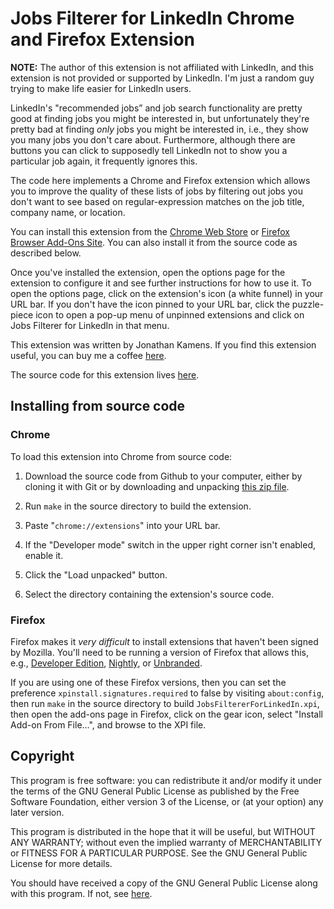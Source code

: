 # Jobs Filterer for LinkedIn Chrome and Firefox Extension

**NOTE:** The author of this extension is not affiliated with
LinkedIn, and this extension is not provided or supported by LinkedIn.
I'm just a random guy trying to make life easier for LinkedIn users.

LinkedIn's "recommended jobs” and job search functionality are pretty
good at finding jobs you might be interested in, but unfortunately
they're pretty bad at finding *only* jobs you might be interested in,
i.e., they show you many jobs you don't care about. Furthermore,
although there are buttons you can click to supposedly tell LinkedIn
not to show you a particular job again, it frequently ignores this.

The code here implements a Chrome and Firefox extension which allows
you to improve the quality of these lists of jobs by filtering out
jobs you don't want to see based on regular-expression matches on the
job title, company name, or location.

You can install this extension from the [Chrome Web Store][cws] or
[Firefox Browser Add-Ons Site][amo]. You can also install it from the
source code as described below.

Once you've installed the extension, open the options page for the
extension to configure it and see further instructions for how to use
it. To open the options page, click on the extension's icon (a white
funnel) in your URL bar. If you don't have the icon pinned to your URL
bar, click the puzzle-piece icon to open a pop-up menu of unpinned
extensions and click on Jobs Filterer for LinkedIn in that menu.

This extension was written by Jonathan Kamens. If you find this
extension useful, you can buy me a coffee [here][blog].

The source code for this extension lives [here][github].

## Installing from source code

### Chrome

To load this extension into Chrome from source code:

1. Download the source code from Github to your computer, either by
   cloning it with Git or by downloading and unpacking
   [this zip file][zip].

2. Run `make` in the source directory to build the extension.

3. Paste "`chrome://extensions`" into your URL bar.

4. If the "Developer mode" switch in the upper right corner isn't
   enabled, enable it.

5. Click the "Load unpacked" button.

6. Select the directory containing the extension's source code.

### Firefox

Firefox makes it _very difficult_ to install extensions that haven't
been signed by Mozilla. You'll need to be running a version of Firefox
that allows this, e.g., [Developer Edition][ffdev],
[Nightly][ffnightly], or [Unbranded][ffunbranded].

If you are using one of these Firefox versions, then you can set the
preference `xpinstall.signatures.required` to false by visiting
`about:config`, then run `make` in the source directory to build
`JobsFiltererForLinkedIn.xpi`, then open the add-ons page in Firefox,
click on the gear icon, select "Install Add-on From File...", and
browse to the XPI file.

## Copyright

This program is free software: you can redistribute it and/or modify
it under the terms of the GNU General Public License as published by
the Free Software Foundation, either version 3 of the License, or (at
your option) any later version.

This program is distributed in the hope that it will be useful, but
WITHOUT ANY WARRANTY; without even the implied warranty of
MERCHANTABILITY or FITNESS FOR A PARTICULAR PURPOSE. See the GNU
General Public License for more details.

You should have received a copy of the GNU General Public License
along with this program. If not, see [here][gpl].

[cws]: https://chrome.google.com/webstore/detail/jobs-filterer-for-linkedi/bbmbepalejkomioianpcbgdppbmphjjc?hl=en&authuser=1
[amo]: https://addons.mozilla.org/firefox/addon/jobs-filterer-for-linkedin/
[blog]: https://blog.kamens.us/support-my-blog
[github]: https://github.com/jikamens/jobs-filterer-for-linkedin
[gpl]: https://www.gnu.org/licenses/
[zip]: https://github.com/jikamens/jobs-filterer-for-linkedin/archive/refs/heads/main.zip
[ffdev]: https://www.mozilla.org/firefox/developer/
[ffnightly]: https://www.mozilla.org/firefox/nightly/notes/
[ffunbranded]: https://wiki.mozilla.org/Add-ons/Extension_Signing#Unbranded_Builds
